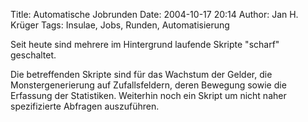 Title: Automatische Jobrunden
Date: 2004-10-17 20:14
Author: Jan H. Krüger
Tags: Insulae, Jobs, Runden, Automatisierung

Seit heute sind mehrere im Hintergrund laufende Skripte "scharf" geschaltet.

Die betreffenden Skripte sind für das Wachstum der Gelder, die Monstergenerierung auf Zufallsfeldern, deren Bewegung sowie die Erfassung der Statistiken. Weiterhin noch ein Skript um nicht naher spezifizierte Abfragen auszuführen.